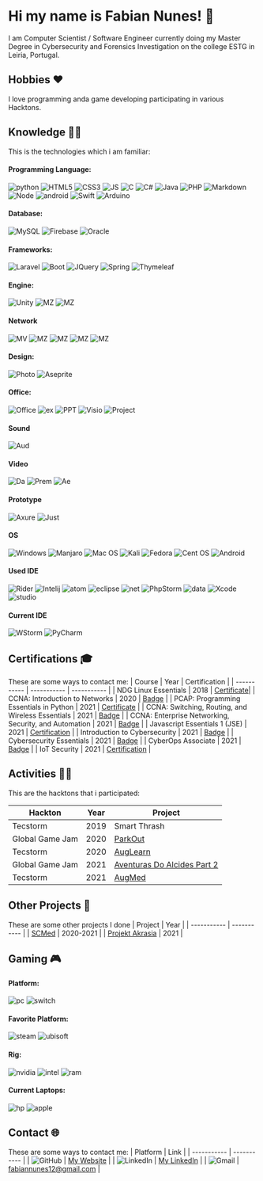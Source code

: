 # Hi my name is Fabian Nunes! 👋
I am Computer Scientist / Software Engineer currently doing my Master Degree in Cybersecurity and Forensics Investigation on the college ESTG in Leiria, Portugal.

## Hobbies ❤️

I love programming anda game developing participating in various Hacktons.

## Knowledge  🧑‍🎓 

This is the technologies which i am familiar:
#### Programming Language:
![python](https://img.shields.io/badge/Python-14354C?style=for-the-badge&logo=python&logoColor=white) ![HTML5](https://img.shields.io/badge/HTML5-E34F26?style=for-the-badge&logo=html5&logoColor=white) ![CSS3](https://img.shields.io/badge/CSS3-1572B6?style=for-the-badge&logo=css3&logoColor=white) ![JS](https://img.shields.io/badge/JavaScript-323330?style=for-the-badge&logo=javascript&logoColor=F7DF1E) ![C](https://img.shields.io/badge/C-00599C?style=for-the-badge&logo=c&logoColor=white) ![C#](https://img.shields.io/badge/C%23-239120?style=for-the-badge&logo=c-sharp&logoColor=white) ![Java](https://img.shields.io/badge/Java-ED8B00?style=for-the-badge&logo=java&logoColor=white) ![PHP](https://img.shields.io/badge/PHP-777BB4?style=for-the-badge&logo=php&logoColor=white) ![Markdown](https://img.shields.io/badge/Markdown-000000?style=for-the-badge&logo=markdown&logoColor=white) ![Node](https://img.shields.io/badge/Node.js-43853D?style=for-the-badge&logo=node.js&logoColor=white) ![android](https://img.shields.io/badge/Android%20Java-3DDC84?style=for-the-badge&logo=android&logoColor=white) ![Swift](https://img.shields.io/badge/swift-F54A2A?style=for-the-badge&logo=swift&logoColor=white) ![Arduino](https://img.shields.io/badge/-Arduino-00979D?style=for-the-badge&logo=Arduino&logoColor=white)

#### Database:
![MySQL](https://img.shields.io/badge/MySQL-00000F?style=for-the-badge&logo=mysql&logoColor=white) ![Firebase](https://img.shields.io/badge/firebase-%23039BE5.svg?style=for-the-badge&logo=firebase) ![Oracle](https://img.shields.io/badge/oracle%20-%23F00000.svg?&style=for-the-badge&logo=oracle&logoColor=white") 

#### Frameworks:
![Laravel](https://img.shields.io/badge/Laravel-FF2D20?style=for-the-badge&logo=laravel&logoColor=white) ![Boot](https://img.shields.io/badge/Bootstrap-563D7C?style=for-the-badge&logo=bootstrap&logoColor=white) ![JQuery](https://img.shields.io/badge/jQuery-0769AD?style=for-the-badge&logo=jquery&logoColor=white) ![Spring](https://img.shields.io/badge/spring-%236DB33F.svg?style=for-the-badge&logo=spring&logoColor=white) ![Thymeleaf](https://img.shields.io/badge/Thymeleaf-%23005C0F.svg?style=for-the-badge&logo=Thymeleaf&logoColor=white)

#### Engine:
![Unity](https://img.shields.io/badge/unity%20-%23000000.svg?&style=for-the-badge&logo=unity&logoColor=white) ![MZ](https://img.shields.io/badge/RPG%20Maker-MV-Green?style=for-the-badge) ![MZ](https://img.shields.io/badge/RPG%20Maker-MZ-blue?style=for-the-badge)

#### Network
![MV](https://img.shields.io/badge/-CCNA1-darkblue?style=for-the-badge&logo=Cisco) ![MZ](https://img.shields.io/badge/-CCNA2-darkblue?style=for-the-badge&logo=Cisco) ![MZ](https://img.shields.io/badge/-CCNA3-darkblue?style=for-the-badge&logo=Cisco)
![MZ](https://img.shields.io/badge/-IoT%20Security-darkblue?style=for-the-badge&logo=Cisco) ![MZ](https://img.shields.io/badge/-CyberOps%20Associate-darkblue?style=for-the-badge&logo=Cisco)

#### Design:
![Photo](https://img.shields.io/badge/adobe%20photoshop%20-%2331A8FF.svg?&style=for-the-badge&logo=adobe%20photoshop&logoColor=white) ![Aseprite](https://img.shields.io/badge/-Aseprite-gray?style=for-the-badge&logo=Aseprite)

#### Office:
![Office](https://img.shields.io/badge/Microsoft_Word-2B579A?style=for-the-badge&logo=microsoft-word&logoColor=white) ![ex](https://img.shields.io/badge/Microsoft_Excel-217346?style=for-the-badge&logo=microsoft-excel&logoColor=white) ![PPT](https://img.shields.io/badge/Microsoft_PowerPoint-B7472A?style=for-the-badge&logo=microsoft-powerpoint&logoColor=white) ![Visio](https://img.shields.io/badge/-Microsoft%20Visio-blue?style=for-the-badge&logo=microsoft-visio) ![Project](https://img.shields.io/badge/-Microsoft%20Project-brightgreen?style=for-the-badge&logo=microsoft%20office)

#### Sound
![Aud](https://img.shields.io/badge/Audacity-0000CC?style=for-the-badge&logo=audacity&logoColor=white)

#### Video
![Da](https://img.shields.io/badge/-Da%20Vinci%20Resolve-blue?style=for-the-badge&logo=appveyor) ![Prem](https://img.shields.io/badge/-Adobe%20Premier-purple?style=for-the-badge&logo=adobe-premiere-pro) ![Ae](https://img.shields.io/badge/-Adobe%20After%20Effects-purple?style=for-the-badge&logo=adobe-after-effects)

#### Prototype
![Axure](https://img.shields.io/badge/-Axure-blue?style=for-the-badge) ![Just](https://img.shields.io/badge/-JustInMind-blue?style=for-the-badge)

#### OS
![Windows](https://img.shields.io/badge/Windows-0078D6?style=for-the-badge&logo=windows&logoColor=white) ![Manjaro](https://img.shields.io/badge/Manjaro-35BF5C?style=for-the-badge&logo=Manjaro&logoColor=white) ![Mac OS](https://img.shields.io/badge/mac%20os-000000?style=for-the-badge&logo=macos&logoColor=F0F0F0) ![Kali](https://img.shields.io/badge/Kali-268BEE?style=for-the-badge&logo=kalilinux&logoColor=white) ![Fedora](https://img.shields.io/badge/Fedora-294172?style=for-the-badge&logo=fedora&logoColor=white) ![Cent OS](https://img.shields.io/badge/cent%20os-002260?style=for-the-badge&logo=centos&logoColor=F0F0F0) ![Android](https://img.shields.io/badge/Android-3DDC84?style=for-the-badge&logo=android&logoColor=white)

#### Used IDE
![Rider](https://img.shields.io/badge/Rider-000000.svg?style=for-the-badge&logo=Rider&logoColor=white&color=black&labelColor=crimson) ![Intelij](https://img.shields.io/badge/IntelliJ%20IDEA-000000.svg?&style=for-the-badge&logo=intellij-idea&logoColor=white) ![atom](https://img.shields.io/badge/-Atom-green?style=for-the-badge&logo=atom) ![eclipse](https://img.shields.io/badge/-Eclipse%20IDE-purple?style=for-the-badge&logo=eclipse%20IDE) ![net](https://img.shields.io/badge/NetBeans%20IDE-1B6AC6.svg?&style=for-the-badge&logo=apache-netbeans-ide&logoColor=white) ![PhpStorm](https://img.shields.io/badge/phpstorm-143?style=for-the-badge&logo=phpstorm&logoColor=black&color=black&labelColor=darkorchid) ![data](https://img.shields.io/badge/DataGrip-000000.svg?&style=for-the-badge&logo=jetbrains&logoColor=white) ![Xcode](https://img.shields.io/badge/Xcode-007ACC?style=for-the-badge&logo=Xcode&logoColor=white) ![studio](https://img.shields.io/badge/Android%20Studio-000000.svg?&style=for-the-badge&logo=android%20studio&logoColor=white) 

#### Current IDE
![WStorm](https://img.shields.io/badge/Webstorm-000000.svg?&style=for-the-badge&logo=WebStorm&logoColor=white) ![PyCharm](https://img.shields.io/badge/pycharm-143?style=for-the-badge&logo=pycharm&logoColor=black&color=black&labelColor=green)


## Certifications 🎓

These are some ways to contact me:
| Course    | Year | Certification |
| ----------- | ----------- | ----------- | 
| NDG Linux Essentials | 2018 | [Certificate](https://drive.google.com/file/d/1ZZh5wU-sURPMWWVxDC5zDMSoQBkks9IR/view?usp=sharing)| 
| CCNA: Introduction to Networks | 2020 | [Badge](https://www.credly.com/badges/2c2608b0-7969-4b25-8c35-4c8b77cf0a71?source=linked_in_profile) | 
| PCAP: Programming Essentials in Python | 2021 | [Certificate](https://drive.google.com/file/d/1u8c7a_q36CaLwOwv4qt3nBZUk6x5Y42p/view?usp=sharing) |
| CCNA: Switching, Routing, and Wireless Essentials | 2021 | [Badge](https://www.credly.com/badges/037ddad4-22b3-4ff2-8a71-45eadb7e6bb1) |
| CCNA: Enterprise Networking, Security, and Automation | 2021 | [Badge](https://www.credly.com/badges/614923b3-41d6-4ce6-b056-d3fc0d4a82dd?source=linked_in_profile) |
| Javascript Essentials 1 (JSE) | 2021 | [Certification](https://drive.google.com/file/d/1stwvBTt7KP10Oy2BTVzcNE4Ipfu5T8P2/view?usp=sharing) |
| Introduction to Cybersecurity | 2021 | [Badge](https://www.credly.com/badges/c851b89d-ff0d-440d-8f83-da1756689fd4?source=linked_in_profile) |
| Cybersecurity Essentials | 2021 | [Badge](https://www.credly.com/badges/91edfc8d-a8b6-4006-9107-91372f951a53?source=linked_in_profile) |
| CyberOps Associate | 2021 | [Badge](https://www.credly.com/badges/046358dc-51a0-4197-b8f1-78374f40bcdf?source=linked_in_profile) |
| IoT Security | 2021 | [Certification](https://drive.google.com/file/d/1WKaV3Pdp8drioE1aCu-SzYunpdjvFKwn/view?usp=sharing) |


## Activities  👨‍💻

This are the hacktons that i participated:

| Hackton     | Year        | Project     |
| ----------- | ----------- | ----------- |
| Tecstorm      | 2019      | Smart Thrash |
| Global Game Jam      | 2020      | [ParkOut](https://globalgamejam.org/2020/games/parkout-0) |
| Tecstorm      | 2020      | [AugLearn](https://taikai.network/en/junitec/challenges/tecstorm2020/projects/ck48dub1j16b60807ju9tayii) |
| Global Game Jam      | 2021      | [Aventuras Do Alcides Part 2](https://globalgamejam.org/2021/games/aventuras-do-alcides-parte-2-tinto-crusaders-6) |
| Tecstorm      | 2021      | [AugMed](https://taikai.network/en/junitec/challenges/tecstorm2021/projects/ckj03ft1341v80707kpwskstq) |

## Other Projects 👑

These are some other projects I done 
| Project     | Year |
| ----------- | ----------- |
| [SCMed](https://github.com/Spaghetti-Code-Estgoh/spaghetti-code)      | 2020-2021      |
| [Projekt Akrasia](https://github.com/Spaghetty-Arts/project-akrasia)   | 2021       |

## Gaming 🎮

#### Platform:
![pc](https://img.shields.io/badge/-PC-yellow?style=for-the-badge&logo=pcgamingwiki) ![switch](https://img.shields.io/badge/Nintendo_Switch-E60012?style=for-the-badge&logo=nintendo-switch&logoColor=white)

#### Favorite Platform:
![steam](https://img.shields.io/badge/Steam-000000?style=for-the-badge&logo=steam&logoColor=white) ![ubisoft](https://img.shields.io/badge/Uplay-000000?style=for-the-badge&logo=ubisoft&logoColor=white)

#### Rig:
![nvidia](https://img.shields.io/badge/NVIDIA-GTX1070TI-76B900?style=for-the-badge&logo=nvidia&logoColor=white) ![intel](https://img.shields.io/badge/Intel-Core_i7_10th-0071C5?style=for-the-badge&logo=intel&logoColor=white) ![ram](https://img.shields.io/badge/RAM-32GB-blue?style=for-the-badge)

#### Current Laptops:
![hp](https://img.shields.io/badge/Game%20Dev-HP%20OMEN%2015%202019-red?style=for-the-badge&logo=hp) ![apple](https://img.shields.io/badge/Work-MacBook%20Pro%2013%202021%20M1-lightgrey?style=for-the-badge&logo=apple) 


## Contact 🌐

These are some ways to contact me:
| Platform     | Link |
| ----------- | ----------- |
| ![GitHub](https://img.shields.io/badge/github-%23121011.svg?style=for-the-badge&logo=github&logoColor=white)      | [My Website](https://fabian-nunes.github.io/cv/)      |
| ![LinkedIn](https://img.shields.io/badge/linkedin-%230077B5.svg?style=for-the-badge&logo=linkedin&logoColor=white)   |  [My LinkedIn](https://www.linkedin.com/in/fabian-nunes/)      |
| ![Gmail](https://img.shields.io/badge/Gmail-D14836?style=for-the-badge&logo=gmail&logoColor=white)   |  fabiannunes12@gmail.com      |

